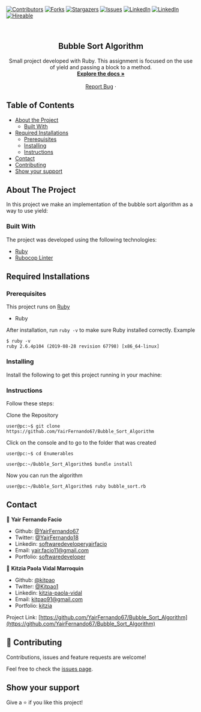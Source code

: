 [![Contributors][contributors-shield]][contributors-url]
[![Forks][forks-shield]][forks-url]
[![Stargazers][stars-shield]][stars-url]
[![Issues][issues-shield]][issues-url]
[![LinkedIn][linkedin-shield2]][linkedin-url2]
[![LinkedIn][linkedin-shield]][linkedin-url]
[![Hireable][hireable]][hireable-url]

<!-- PROJECT LOGO -->
<br />
<p align="center">
  <h2 align="center"> Bubble Sort Algorithm </h2>
  <p align="center">
    Small project developed with Ruby. This assignment is focused on the use of yield and passing a block to a method.
    <br />
    <a href="https://github.com/YairFernando67/Bubble_Sort_Algorithm"><strong>Explore the docs »</strong></a>
    <br />
    <br />
    <a href="https://github.com/YairFernando67/Bubble_Sort_Algorithm/issues">Report Bug</a>
    ·
  </p>
</p>
<!-- TABLE OF CONTENTS -->

## Table of Contents
* [About the Project](#about-the-project)
  * [Built With](#built-with)
* [Required Installations](#Required-Installations)
  * [Prerequisites](#Prerequisites)
  * [Installing](#Installing)
  * [Instructions](#Instructions)
* [Contact](#contact)
* [Contributing](#Contributing)
* [Show your support](#Show-your-support)

<!-- ABOUT THE PROJECT -->

## About The Project
In this project we make an implementation of the bubble sort algorithm as a way to use yield:

### Built With
The project was developed using the following technologies:
- [Ruby](https://www.ruby-lang.org/es/)
- [Rubocop Linter](https://github.com/microverseinc/linters-config/tree/master/ruby)


## Required Installations

### Prerequisites

This project runs on [Ruby](https://www.ruby-lang.org/en/documentation/installation/)

* Ruby

After installation, run `ruby -v` to make sure Ruby installed correctly. Example
```
$ ruby -v
ruby 2.6.4p104 (2019-08-28 revision 67798) [x86_64-linux]
```

### Installing

<p>Install the following to get this project running in your machine:</p>

### Instructions

<p>Follow these steps:</p>

Clone the Repository

```Shell
user@pc:~$ git clone https://github.com/YairFernando67/Bubble_Sort_Algorithm
```

Click on the console and to go to the folder that was created

```Shell
user@pc:~$ cd Enumerables
```

```Shell
user@pc:~/Bubble_Sort_Algorithm$ bundle install
```

Now you can run the algorithm

```Shell
user@pc:~/Bubble_Sort_Algorithm$ ruby bubble_sort.rb
```

<!-- CONTACT -->
## Contact

👤 **Yair Fernando Facio**

- Github: [@YairFernando67](https://github.com/YairFernando67)
- Twitter: [@YairFernando18](https://twitter.com/YairFernando18)
- Linkedin: [softwaredeveloperyairfacio](https://www.linkedin.com/in/softwaredeveloperyairfacio/)
- Email: [yair.facio11@gmail.com](https://mail.google.com/mail/?view=cm&fs=1&tf=1&to=yair.facio11@gmail.com)
- Portfolio: [softwaredeveloper](https://yairfernando67.github.io/Portfolio/)

👤 **Kitzia Paola Vidal Marroquin**

- Github: [@kitpao](https://github.com/kitpao)
- Twitter: [@Kitpao1](https://twitter.com/Kitpao1)
- Linkedin: [kitzia-paola-vidal](https://www.linkedin.com/in/kitzia-paola-vidal/)
- Email: [kitpao91@gmail.com](https://mail.google.com/mail/?view=cm&fs=1&tf=1&to=kitpao91@gmail.com)
- Portfolio: [kitzia](https://github.com/kitpao/Personal_Projects)

<p align="center">

  Project Link: [https://github.com/YairFernando67/Bubble_Sort_Algorithm](https://github.com/YairFernando67/Bubble_Sort_Algorithm)

</p>

## 🤝 Contributing

Contributions, issues and feature requests are welcome!

Feel free to check the [issues page](https://github.com/YairFernando67/Bubble_Sort_Algorithm/issues).

## Show your support

Give a ⭐️ if you like this project!

<!-- MARKDOWN LINKS & IMAGES -->
[contributors-shield]: https://img.shields.io/github/contributors/YairFernando67/Enumerables.svg?style=flat-square
[contributors-url]: https://github.com/YairFernando67/Enumerables/graphs/contributors
[forks-shield]: https://img.shields.io/github/forks/YairFernando67/Enumerables.svg?style=flat-square
[forks-url]: https://github.com/YairFernando67/Enumerables/network/members
[stars-shield]: https://img.shields.io/github/stars/YairFernando67/Enumerables.svg?style=flat-square
[stars-url]: https://github.com/YairFernando67/Enumerables/stargazers
[issues-shield]: https://img.shields.io/github/issues/YairFernando67/Enumerables.svg?style=flat-square
[issues-url]: https://github.com/YairFernando67/Enumerables/issues
[license-shield]: https://img.shields.io/github/license/YairFernando67/Enumerables.svg?style=flat-square
[license-url]: https://github.com/YairFernando67/Enumerables/blob/master/LICENSE.txt
[linkedin-shield2]: https://img.shields.io/badge/-LinkedIn-black.svg?style=flat-square&logo=linkedin&colorB=555
[linkedin-url2]: https://www.linkedin.com/in/kitzia-paola-vidal/
[linkedin-shield]: https://img.shields.io/badge/-LinkedIn-black.svg?style=flat-square&logo=linkedin&colorB=555
[linkedin-url]: https://www.linkedin.com/in/softwaredeveloperyairfacio/
[hireable]: https://cdn.rawgit.com/hiendv/hireable/master/styles/flat/yes.svg
[hireable-url]: https://www.linkedin.com/in/softwaredeveloperyairfacio/
